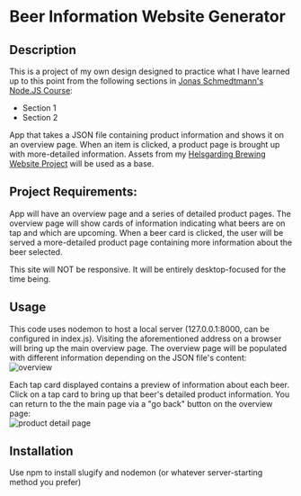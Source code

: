 # Beer Information Website Generator

## Description

This is a project of my own design designed to practice what I have learned up to this point from the following sections in [Jonas Schmedtmann's Node.JS Course](https://www.udemy.com/course/nodejs-express-mongodb-bootcamp/):

- Section 1
- Section 2

App that takes a JSON file containing product information and shows it on an overview page. When an item is clicked, a product page is brought up with more-detailed information. Assets from my [Helsgarding Brewing Website Project](https://github.com/JohnGardiner93/helsgardin-website) will be used as a base.

## Project Requirements:

App will have an overview page and a series of detailed product pages. The overview page will show cards of information indicating what beers are on tap and which are upcoming. When a beer card is clicked, the user will be served a more-detailed product page containing more information about the beer selected.

This site will NOT be responsive. It will be entirely desktop-focused for the time being.

## Usage

This code uses nodemon to host a local server (127.0.0.1:8000, can be configured in index.js). Visiting the aforementioned address on a browser will bring up the main overview page. The overview page will be populated with different information depending on the JSON file's content:  
![overview](https://user-images.githubusercontent.com/7349117/129693374-261a81c3-74de-45e2-827a-2c1503fc34bb.png)

Each tap card displayed contains a preview of information about each beer. Click on a tap card to bring up that beer's detailed product information. You can return to the the main page via a "go back" button on the overview page:  
![product detail page](https://user-images.githubusercontent.com/7349117/129693429-88d43179-4ff1-410b-9b8b-069e6a0ab872.png)

## Installation

Use npm to install slugify and nodemon (or whatever server-starting method you prefer)
